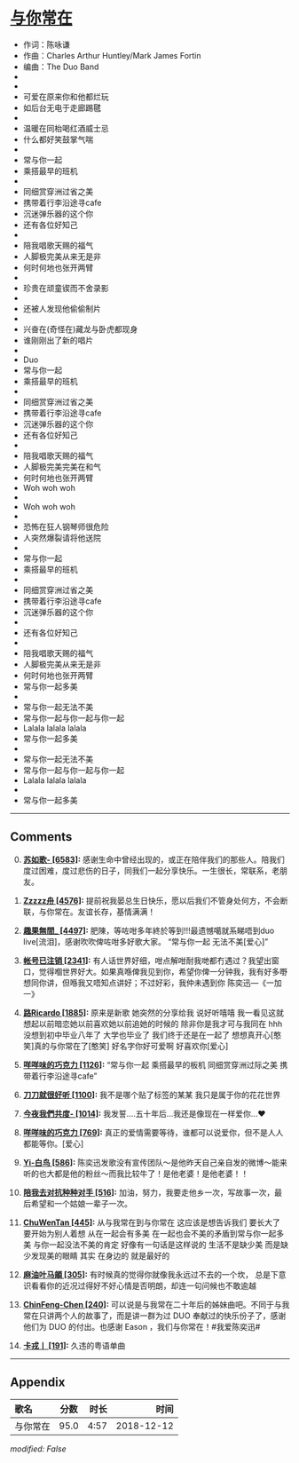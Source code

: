 # [与你常在](https://music.163.com/song?id=567447039)

* 作词：陈咏谦
* 作曲：Charles Arthur Huntley/Mark James Fortin
* 编曲：The Duo Band
*
*
* 可爱在原来你和他都烂玩
* 如后台无电于走廊踢毽
* 
* 温暖在同枱喝红酒威士忌
* 什么都好笑鼓掌气喘
* 
* 常与你一起
* 乘搭最早的班机
* 
* 同细赏穿洲过省之美
* 携带着行李沿途寻cafe
* 沉迷弹乐器的这个你
* 还有各位好知己
* 
* 陪我唱歌天赐的福气
* 人脚极完美从来无是非
* 何时何地也张开两臂
* 
* 珍贵在顽童锲而不舍录影
* 
* 还被人发现他偷偷制片
* 
* 兴奋在(奇怪在)藏龙与卧虎都现身
* 谁刚刚出了新的唱片
* 
* Duo
* 常与你一起
* 乘搭最早的班机
* 
* 同细赏穿洲过省之美
* 携带着行李沿途寻cafe
* 沉迷弹乐器的这个你
* 还有各位好知己
* 
* 陪我唱歌天赐的福气
* 人脚极完美完美在和气
* 何时何地也张开两臂
* Woh woh woh
* 
* Woh woh woh
* 
* 恐怖在狂人钢琴师很危险
* 人突然爆裂请将他送院
* 
* 常与你一起
* 乘搭最早的班机
* 
* 同细赏穿洲过省之美
* 携带着行李沿途寻cafe
* 沉迷弹乐器的这个你
* 
* 还有各位好知己
* 
* 陪我唱歌天赐的福气
* 人脚极完美从来无是非
* 何时何地也张开两臂
* 常与你一起多美
* 
* 常与你一起无法不美
* 常与你一起与你一起与你一起
* Lalala lalala lalala
* 常与你一起多美
* 
* 常与你一起无法不美
* 常与你一起与你一起与你一起
* Lalala lalala lalala
* 
* 常与你一起多美


---

## Comments
0. **[苏如歌- \[6583\]](https://music.163.com/#/user/home?id=33508464):** 感谢生命中曾经出现的，或正在陪伴我们的那些人。陪我们度过困难，度过悲伤的日子，同我们一起分享快乐。一生很长，常联系，老朋友。

1. **[Zzzzz舟 \[4576\]](https://music.163.com/#/user/home?id=346453406):** 提前祝我晏总生日快乐，愿以后我们不管身处何方，不会断联，与你常在。友谊长存，基情满满！

2. **[趣果無間_ \[4497\]](https://music.163.com/#/user/home?id=278397654):** 肥陳，等咗咁多年終於等到!!!最遗憾噶就系睇唔到duo live[流泪]，感谢吹吹俾咗咁多好歌大家。 “常与你一起 无法不美[爱心]”️

3. **[帐号已注销 \[2341\]](https://music.163.com/#/user/home?id=333944342):** 有人话世界好细，咁点解咁耐我哋都冇遇过？我望出窗口，觉得嗰世界好大。如果真喺俾我见到你，希望你俾一分钟我，我有好多嘢想同你讲，但喺我又唔知点讲好；不过好彩，我仲未遇到你                                                     陈奕迅—《一加一》

4. **[路Ricardo \[1885\]](https://music.163.com/#/user/home?id=121533036):** 原来是新歌 她突然的分享给我 说好听嘻嘻 我一看见这就想起以前暗恋她以前喜欢她以前追她的时候的 除非你是我才可与我同在 hhh 没想到初中毕业八年了 大学也毕业了 我们终于还是在一起了 想想真开心[憨笑]真的与你常在了[憨笑] 好名字你好可爱啊 好喜欢你[爱心]

5. **[咩咩味的巧克力 \[1126\]](https://music.163.com/#/user/home?id=259363172):** “常与你一起  乘搭最早的板机 同细赏穿洲过际之美 携带着行李沿途寻cafe”

6. **[刀刀就很好听 \[1100\]](https://music.163.com/#/user/home?id=121870690):** 我不是哪个贴了标签的某某 我只是属于你的花花世界

7. **[今夜我們共度- \[1014\]](https://music.163.com/#/user/home?id=383307969):** 我发誓....五十年后...我还是像现在一样爱你...❤️

8. **[咩咩味的巧克力 \[769\]](https://music.163.com/#/user/home?id=259363172):** 真正的爱情需要等待，谁都可以说爱你，但不是人人都能等你。[爱心]

9. **[Yi-白鸟 \[586\]](https://music.163.com/#/user/home?id=444780890):** 陈奕迅发歌没有宣传团队～是他昨天自己亲自发的微博～能来听的也大都是他的粉丝～而我比较牛了！是他老婆！是他老婆！！

10. **[陪我去对抗种种对手 \[516\]](https://music.163.com/#/user/home?id=80292031):** 加油，努力，我要走他乡一次，写故事一次，最后希望和一个姑娘一辈子一次。

11. **[ChuWenTan \[445\]](https://music.163.com/#/user/home?id=299817259):** 从与我常在到与你常在这应该是想告诉我们要长大了 要开始为别人着想从在一起会有多美 在一起也会不美的矛盾到常与你一起多美 与你一起没法不美的肯定好像有一句话是这样说的 生活不是缺少美 而是缺少发现美的眼睛其实 在身边的 就是最好的

12. **[麻油叶马頔 \[305\]](https://music.163.com/#/user/home?id=478173563):** 有时候真的觉得你就像我永远过不去的一个坎， 总是下意识看看你的近况过得好不好心情是否明朗，却连一句问候也不敢逾越 ​​​

13. **[ChinFeng-Chen \[240\]](https://music.163.com/#/user/home?id=1390048921):** 可以说是与我常在二十年后的姊妹曲吧。不同于与我常在只讲两个人的故事了，而是讲一群为过 DUO 奉献过的快乐份子了，感谢他们为 DUO 的付出。也感谢 Eason ，我们与你常在！#我爱陈奕迅# 

14. **[卡戎丨 \[191\]](https://music.163.com/#/user/home?id=110867320):** 久违的粤语单曲



---

## Appendix

|歌名|分数|时长|时间|
|:---|:---:|---:|---:|
|与你常在|95.0|4:57|2018-12-12

*modified: False*